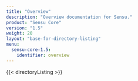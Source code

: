 ```yaml
---
title: "Overview"
description: "Overview documentation for Sensu."
product: "Sensu Core"
version: "1.5"
weight: 20
layout: "base-for-directory-listing"
menu:
  sensu-core-1.5:
    identifier: overview
---
```


{{< directoryListing >}}
